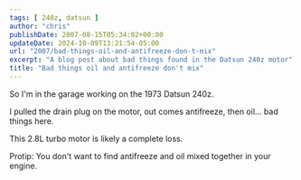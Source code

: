 ```yaml
---
tags: [ 240z, datsun ]
author: "chris"
publishDate: 2007-08-15T05:34:02+00:00
updateDate: 2024-10-09T13:21:54-05:00
url: "2007/bad-things-oil-and-antifreeze-don-t-mix"
excerpt: "A blog post about bad things found in the Datsun 240z motor"
title: "Bad things oil and antifreeze don't mix"
---
```


So I'm in the garage working on the 1973 Datsun 240z. 

I pulled the drain plug on the motor, out comes antifreeze, then oil... bad things here. 

This 2.8L turbo motor is likely a complete loss.


Protip: You don't want to find antifreeze and oil mixed together in your engine.
